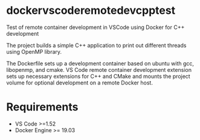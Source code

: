 # dockervscoderemotedevcpptest
Test of remote container development in VSCode using Docker for C++ development

The project builds a simple C++ application to print out different threads using OpenMP library.

The Dockerfile sets up a development container based on ubuntu with gcc, libopenmp, and cmake.
VS Code remote container development extension sets up necessary extensions for C++ and CMake and mounts the project volume for optional development on a remote Docker host.

# Requirements
- VS Code >=1.52
- Docker Engine >= 19.03